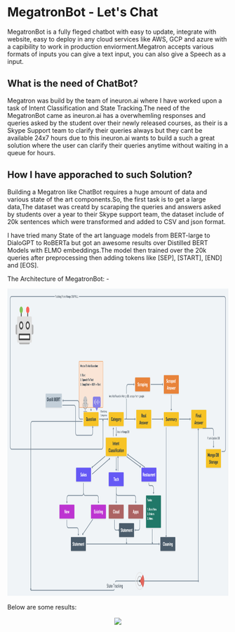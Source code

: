 # MegatronBot - Let's Chat

MegatronBot is a fully fleged chatbot with easy to update, integrate with website, easy to deploy in any cloud services like AWS, GCP and azure with a capibility to work in production enviorment.Megatron accepts various formats of inputs you can give a text input, you can also give a Speech as a input.

## What is the need of ChatBot?

Megatron was build by the team of ineuron.ai where I have worked upon a task of Intent Classification and State Tracking.The need of the MegatronBot came as ineuron.ai has a overwhemling responses and queries asked by the student over their newly released courses, as their is a Skype Support team to clarify their queries always but they cant be available 24x7 hours due to this ineuron.ai wants to build a such a great solution where the user can clarify their queries anytime without waiting in a queue for hours.

## How I have apporached to such Solution?

Building a Megatron like ChatBot requires a huge amount of data and various state of the art components.So, the first task is to get a large data,The dataset was creatd by scaraping the queries and answers asked by students over a year to their Skype support team, the dataset include of 20k sentences which were transformed and added to CSV and json format.

I have tried many State of the art language models from BERT-large to DialoGPT to RoBERTa but got an awesome results over Distilled BERT Models with ELMO embeddings.The model then trained over the 20k queries after preprocessing then adding tokens like [SEP], [START], [END] and [EOS].
  
The Architecture of MegatronBot: -

<p align="center">
  <img width="1010" height="700" src="utils/Megatron-ChatBot.png">
</p>


Below are some results: 

<p align = "center"><img align = "center" src = "utils/NewGIF.gif" /></p>

